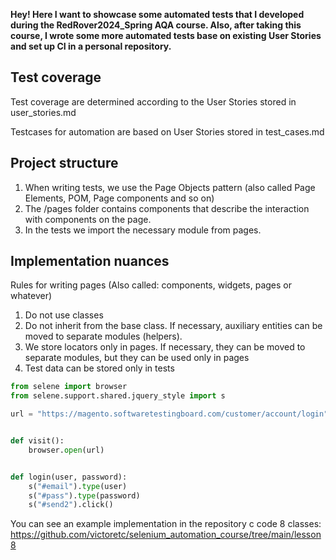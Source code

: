 **Hey! Here I want to showcase some automated tests that I developed during the RedRover2024_Spring AQA course.
Also, after taking this course, I wrote some more automated tests base on existing User Stories and set up CI in a personal repository.** 

## Test coverage 

Test coverage are determined according to the User Stories stored in user_stories.md

Testcases for automation are based on User Stories stored in test_cases.md

## Project structure

1. When writing tests, we use the Page Objects pattern (also called Page Elements, POM, Page components and so on)
2. The /pages folder contains components that describe the interaction with components on the page.
3. In the tests we import the necessary module from pages.

## Implementation nuances
Rules for writing pages (Also called: components, widgets, pages or whatever)

1. Do not use classes
2. Do not inherit from the base class. If necessary, auxiliary entities can be moved to separate modules (helpers).
3. We store locators only in pages. If necessary, they can be moved to separate modules, but they can be used only in pages
4. Test data can be stored only in tests


```python
from selene import browser
from selene.support.shared.jquery_style import s

url = "https://magento.softwaretestingboard.com/customer/account/login"


def visit():
    browser.open(url)


def login(user, password):
    s("#email").type(user)
    s("#pass").type(password)
    s("#send2").click()
```

You can see an example implementation in the repository c code 8 classes:
<https://github.com/victoretc/selenium_automation_course/tree/main/lesson8>

